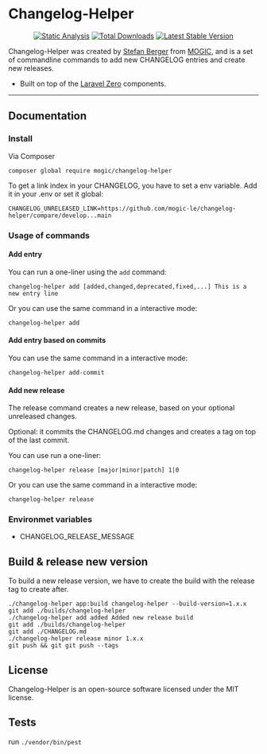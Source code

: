 # Changelog-Helper

<p align="center">
  <a href="https://github.com/mogic-le/changelog-helper/actions"><img src="https://github.com/mogic-le/changelog-helper/actions/workflows/static.yml/badge.svg" alt="Static Analysis" /></a>
  <a href="https://packagist.org/packages/mogic-le/changelog-helper"><img src="https://img.shields.io/packagist/dt/mogic-le/changelog-helper.svg" alt="Total Downloads" /></a>
  <a href="https://packagist.org/packages/mogic-le/changelog-helper"><img src="https://img.shields.io/packagist/v/mogic-le/changelog-helper.svg?label=stable" alt="Latest Stable Version" /></a>
</p>

Changelog-Helper was created by [Stefan Berger](https://github.com/mogic-le) from [MOGIC](https://www.mogic.com), and is a set of commandline commands to add new CHANGELOG entries and create new releases.

- Built on top of the [Laravel Zero](https://laravel-zero.com) components.

------

## Documentation

### Install

Via Composer

    composer global require mogic/changelog-helper

To get a link index in your CHANGELOG, you have to set a env variable. Add it in your .env or set it global:

    CHANGELOG_UNRELEASED_LINK=https://github.com/mogic-le/changelog-helper/compare/develop...main

### Usage of commands

#### Add entry

You can run a one-liner using the `add` command:

    changelog-helper add [added,changed,deprecated,fixed,...] This is a new entry line

Or you can use the same command in a interactive mode:

    changelog-helper add

#### Add entry based on commits

You can use the same command in a interactive mode:

    changelog-helper add-commit

#### Add new release

The release command creates a new release, based on your optional unreleased changes.

Optional: it commits the CHANGELOG.md changes and creates a tag on top of the last commit.

You can use run a one-liner:

    changelog-helper release [major|minor|patch] 1|0

Or you can use the same command in a interactive mode:

    changelog-helper release

### Environmet variables

* CHANGELOG_RELEASE_MESSAGE

## Build & release new version

To build a new release version, we have to create the build with the release tag to create after.

    ./changelog-helper app:build changelog-helper --build-version=1.x.x
    git add ./builds/changelog-helper
    ./changelog-helper add added Added new release build
    git add ./builds/changelog-helper
    git add ./CHANGELOG.md
    ./changelog-helper release minor 1.x.x
    git push && git git push --tags


## License

Changelog-Helper is an open-source software licensed under the MIT license.

## Tests

run `./vendor/bin/pest`
